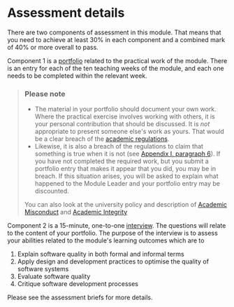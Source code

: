 # Assessment details

There are two components of assessment in this module. That means that you need to 
achieve at least 30% in each component and a combined mark of 40% or more overall to 
pass.

Component 1 is a [portfolio](portfolio.md) related to the practical work of the module. 
There is an entry for each of the ten teaching weeks of the module, and each one needs 
to be completed within the relevant week.

> ### Please note
> 
> * The material in your portfolio should document your own work. Where the practical
>   exercise involves working with others, it is your personal contribution that should be
>   discussed. It is *not* appropriate to present someone else's work as yours. That would
>   be a clear breach of the 
>   [academic regulations](https://staff.napier.ac.uk/services/dlte/regulations/Pages/Regulations.aspx). 
> * Likewise, it is also a breach of the regulations to claim that something is true when 
>   it is not (see [Appendix I, paragraph 6](https://staff.napier.ac.uk/services/dlte/Regulations/Documents/2023-24/Student_Conduct_2023_24_Final.pdf)). 
>   If you have not completed the required work, but you submit a portfolio entry 
>   that makes it appear that you did, you may be in breach. If this situation arises, you 
>   will be asked to explain what happened to the Module Leader and your portfolio entry may
>   be discounted.
> 
> You can also look at the university policy and description of 
> [Academic Misconduct](https://www.napierstudents.com/advice/education/academicmisconduct/) and 
> [Academic Integrity](https://my.napier.ac.uk/your-studies/improve-your-academic-and-study-skills/referencing-and-academic-integrity/academic-integrity)

Component 2 is a 15-minute, one-to-one [interview](interview.md). The questions will 
relate to the content of your portfolio. The purpose of the interview is to assess your 
abilities related to the module's learning outcomes which are to

1. Explain software quality in both formal and informal terms
2. Apply design and development practices to optimise the quality of software systems
3. Evaluate software quality
4. Critique software development processes

Please see the assessment briefs for more details.
